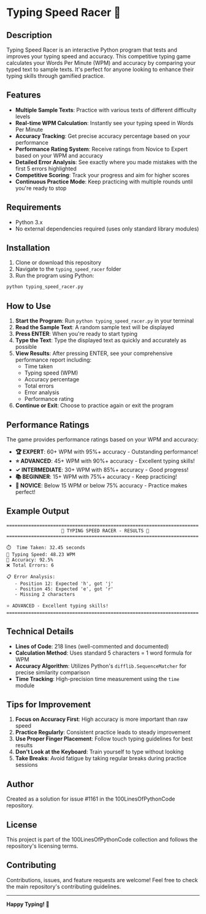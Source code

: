 # Typing Speed Racer 🏁

## Description

Typing Speed Racer is an interactive Python program that tests and improves your typing speed and accuracy. This competitive typing game calculates your Words Per Minute (WPM) and accuracy by comparing your typed text to sample texts. It's perfect for anyone looking to enhance their typing skills through gamified practice.

## Features

- **Multiple Sample Texts**: Practice with various texts of different difficulty levels
- **Real-time WPM Calculation**: Instantly see your typing speed in Words Per Minute
- **Accuracy Tracking**: Get precise accuracy percentage based on your performance
- **Performance Rating System**: Receive ratings from Novice to Expert based on your WPM and accuracy
- **Detailed Error Analysis**: See exactly where you made mistakes with the first 5 errors highlighted
- **Competitive Scoring**: Track your progress and aim for higher scores
- **Continuous Practice Mode**: Keep practicing with multiple rounds until you're ready to stop

## Requirements

- Python 3.x
- No external dependencies required (uses only standard library modules)

## Installation

1. Clone or download this repository
2. Navigate to the `typing_speed_racer` folder
3. Run the program using Python:

```bash
python typing_speed_racer.py
```

## How to Use

1. **Start the Program**: Run `python typing_speed_racer.py` in your terminal
2. **Read the Sample Text**: A random sample text will be displayed
3. **Press ENTER**: When you're ready to start typing
4. **Type the Text**: Type the displayed text as quickly and accurately as possible
5. **View Results**: After pressing ENTER, see your comprehensive performance report including:
   - Time taken
   - Typing speed (WPM)
   - Accuracy percentage
   - Total errors
   - Error analysis
   - Performance rating
6. **Continue or Exit**: Choose to practice again or exit the program

## Performance Ratings

The game provides performance ratings based on your WPM and accuracy:

- **🏆 EXPERT**: 60+ WPM with 95%+ accuracy - Outstanding performance!
- **⭐ ADVANCED**: 45+ WPM with 90%+ accuracy - Excellent typing skills!
- **✓ INTERMEDIATE**: 30+ WPM with 85%+ accuracy - Good progress!
- **📚 BEGINNER**: 15+ WPM with 75%+ accuracy - Keep practicing!
- **🎯 NOVICE**: Below 15 WPM or below 75% accuracy - Practice makes perfect!

## Example Output

```
======================================================================
                    🏁 TYPING SPEED RACER - RESULTS 🏁
======================================================================

⏱️  Time Taken: 32.45 seconds
🚀 Typing Speed: 48.23 WPM
🎯 Accuracy: 92.5%
❌ Total Errors: 6

📋 Error Analysis:
   - Position 12: Expected 'h', got 'j'
   - Position 45: Expected 'e', got 'r'
   - Missing 2 characters

⭐ ADVANCED - Excellent typing skills!
======================================================================
```

## Technical Details

- **Lines of Code**: 218 lines (well-commented and documented)
- **Calculation Method**: Uses standard 5 characters = 1 word formula for WPM
- **Accuracy Algorithm**: Utilizes Python's `difflib.SequenceMatcher` for precise similarity comparison
- **Time Tracking**: High-precision time measurement using the `time` module

## Tips for Improvement

1. **Focus on Accuracy First**: High accuracy is more important than raw speed
2. **Practice Regularly**: Consistent practice leads to steady improvement
3. **Use Proper Finger Placement**: Follow touch typing guidelines for best results
4. **Don't Look at the Keyboard**: Train yourself to type without looking
5. **Take Breaks**: Avoid fatigue by taking regular breaks during practice sessions

## Author

Created as a solution for issue #1161 in the 100LinesOfPythonCode repository.

## License

This project is part of the 100LinesOfPythonCode collection and follows the repository's licensing terms.

## Contributing

Contributions, issues, and feature requests are welcome! Feel free to check the main repository's contributing guidelines.

---

**Happy Typing! 🚀**
